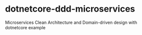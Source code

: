 # dotnetcore-ddd-microservices
Microservices Clean Architecture and Domain-driven design with dotnetcore example
